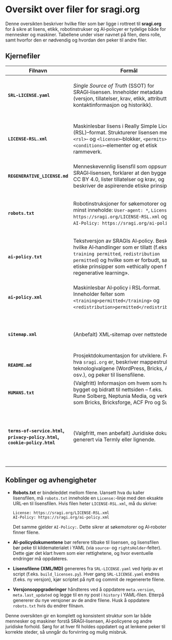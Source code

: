 # Oversikt over filer for sragi.org

Denne oversikten beskriver hvilke filer som bør ligge i rottreet til **sragi.org** for å sikre at lisens, etikk, robotinstrukser og AI‑policyer er tydelige både for mennesker og maskiner. Tabellene under viser navnet på filen, dens rolle, samt hvorfor den er nødvendig og hvordan den peker til andre filer.

## Kjernefiler

| Filnavn | Formål | Hvorfor den trengs |
|--------|--------|------------------|
| **`SRL‑LICENSE.yaml`** | *Single Source of Truth* (SSOT) for SRAGI‑lisensen. Inneholder metadata (versjon, tillatelser, krav, etikk, attributter, kontaktinformasjon og historikk). | Alle andre lisensfiler genereres fra denne. Oppdateres når lisensen endres og sørger for konsistens på tvers av formater. |
| **`LICENSE‑RSL.xml`** | Maskinlesbar lisens i Really Simple Licensing (RSL)–format. Strukturerer lisensen med `<rsl>`‑ og `<license>`‑blokker, `<permits>`‑ og `<conditions>`‑elementer og et etisk rammeverk. | Crawlere og AI‑systemer leser denne filen for å forstå lisensreglene. Oppgis med `License:`‑direktivet i `robots.txt`. |
| **`REGENERATIVE_LICENSE.md`** | Menneskevennlig lisensfil som oppsummerer SRAGI‑lisensen, forklarer at den bygger på CC BY 4.0, lister tillatelser og krav, og beskriver de aspirerende etiske prinsippene. | Gir brukere og samarbeidspartnere en lettlest forklaring på lisensen. |
| **`robots.txt`** | Robotinstruksjoner for søkemotorer og AI. Må minst inneholde: `User‑agent: *`, `License: https://sragi.org/LICENSE‑RSL.xml` og `AI‑Policy: https://sragi.org/ai‑policy.xml`. | Forteller crawlere hvor de finner lisensfilen og AI‑policydokumentene. Uten denne kan robotene anta feil filnavn eller ignorere lisensen. |
| **`ai‑policy.txt`** | Tekstversjon av SRAGIs AI‑policy. Beskriver hvilke AI‑handlinger som er tillatt (f.eks. `training permitted`, `redistribution permitted`) og hvilke som er forbudt, samt etiske prinsipper som «ethically open for regenerative learning». | Gir AI‑crawlere et enkelt format for å lese retningslinjene. |
| **`ai‑policy.xml`** | Maskinlesbar AI‑policy i RSL‑format. Inneholder felter som `<training>permitted</training>` og `<redistribution>permitted</redistribution>`. | AI‑systemer som støtter RSL kan lese dette dokumentet direkte. Lenken legges inn i `robots.txt` med `AI‑Policy:`‑direktiv. |
| **`sitemap.xml`** | (Anbefalt) XML‑sitemap over nettstedet. | Hjelper søkemotorer med å indeksere lisenssider, dokumentasjon og andre viktige sider. |
| **`README.md`** | Prosjektdokumentasjon for utviklere. Forklarer hva `sragi.org` er, beskriver mappestrukturen, teknologivalgene (WordPress, Bricks, ACF Pro osv.), og peker til lisensfilene. | Gir nye bidragsytere oversikt over prosjektet og prosessene. |
| **`HUMANS.txt`** | (Valgfritt) Informasjon om hvem som har bygget og bidratt til nettsiden – f.eks. Rune Solberg, Neptunia Media, og verktøy som Bricks, Bricksforge, ACF Pro og SureCart. | Legger et personlig preg og gir kreditering til teamet. |
| **`terms‑of‑service.html`, `privacy‑policy.html`, `cookie‑policy.html`** | (Valgfritt, men anbefalt) Juridiske dokumenter generert via Termly eller lignende. | Oppfyller lovpålagte krav (GDPR, forbrukerlovgivning) og definerer brukerrettigheter. Disse kan også lenkes via standard `Policy:`‑direktiv i `robots.txt`. |

## Koblinger og avhengigheter

* **Robots.txt** er bindeleddet mellom filene. Uansett hva du kaller lisensfilen, må `robots.txt` inneholde en `License:`‑linje med den eksakte URL‑en til lisensfilen. Hvis filen heter `LICENSE‑RSL.xml`, må du skrive:
  
  ```
  License: https://sragi.org/LICENSE‑RSL.xml
  AI‑Policy: https://sragi.org/ai‑policy.xml
  ```
  
  Det samme gjelder `AI‑Policy:`. Dette sikrer at søkemotorer og AI‑roboter finner filene.

* **AI‑policydokumentene** bør referere tilbake til lisensen, og lisensfilen bør peke til kildematerialet i YAML (via `source`‑ og `rightsHolder`‑felter). Dette gjør det klart hvem som eier rettighetene, og hvor eventuelle endringer må oppdateres.

* **Lisensfilene (XML/MD)** genereres fra `SRL‑LICENSE.yaml` ved hjelp av et script (f.eks. `build_licenses.py`). Hver gang `SRL‑LICENSE.yaml` endres (f.eks. ny versjon), kjør scriptet på nytt og commit de regenererte filene.

* **Versjonsoppgraderinger** håndteres ved å oppdatere `meta.version`, `meta.last_updated` og legge til en ny post i `history` i YAML‑filen. Etterpå genererer du nye versjoner av de andre filene. Husk å oppdatere `robots.txt` hvis du endrer filnavn.

Denne oversikten gir en komplett og konsistent struktur som lar både mennesker og maskiner forstå SRAGI‑lisensen, AI‑policyene og andre juridiske forhold. Sørg for at hver fil holdes oppdatert og at lenkene peker til korrekte steder, så unngår du forvirring og mulig misbruk.
